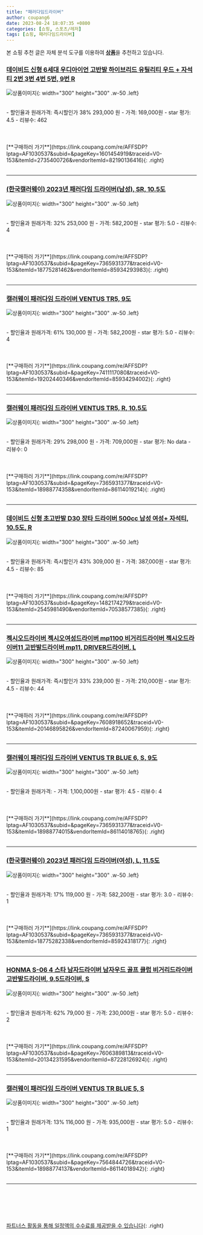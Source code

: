 ```yaml
---
title: "패러다임드라이버"
author: coupang6
date: 2023-08-24 18:07:35 +0800
categories: [쇼핑, 스포츠/레저]
tags: [쇼핑, 패러다임드라이버]
---
```


본 쇼핑 추천 글은 자체 분석 도구를 이용하여 [**상품**](https://link.coupang.com/a/bao1ui)을 추천하고 있습니다.

### [데이비드 신형 6세대 우디아이언 고반발 하이브리드 유틸리티 우드 + 자석티 2번 3번 4번 5번, 9번 R](https://link.coupang.com/re/AFFSDP?lptag=AF1030537&subid=&pageKey=1601454919&traceid=V0-153&itemId=2735400726&vendorItemId=82190136416)

![상품이미지](https://thumbnail8.coupangcdn.com/thumbnails/remote/230x230ex/image/vendor_inventory/4ef1/324c69aad2d06115c4c17224deeb19343ea19bcc5d918987d5101422a5dc.jpg){: width="300" height="300" .w-50 .left}


<br>
- 할인율과 원래가격: 즉시할인가 38%  293,000   원
- 가격: 169,000원
- star 평가: 4.5
- 리뷰수: 462
<br>
<br>
<br>
<br>
[**구매하러 가기**](https://link.coupang.com/re/AFFSDP?lptag=AF1030537&subid=&pageKey=1601454919&traceid=V0-153&itemId=2735400726&vendorItemId=82190136416){: .right}
<br>
<br>

---

### [(한국캘러웨이) 2023년 패러다임 드라이버(남성), SR, 10.5도](https://link.coupang.com/re/AFFSDP?lptag=AF1030537&subid=&pageKey=7365931377&traceid=V0-153&itemId=18775281462&vendorItemId=85934293983)

![상품이미지](https://thumbnail10.coupangcdn.com/thumbnails/remote/230x230ex/image/vendor_inventory/e5a3/9e8151bef2a8e75b4184844b41b47d65a861d9d3796a86ff04174313c774.jpg){: width="300" height="300" .w-50 .left}


<br>
- 할인율과 원래가격: 32%  253,000   원
- 가격: 582,200원
- star 평가: 5.0
- 리뷰수: 4
<br>
<br>
<br>
<br>
[**구매하러 가기**](https://link.coupang.com/re/AFFSDP?lptag=AF1030537&subid=&pageKey=7365931377&traceid=V0-153&itemId=18775281462&vendorItemId=85934293983){: .right}
<br>
<br>

---

### [캘러웨이 패러다임 드라이버 VENTUS TR5, 9도](https://link.coupang.com/re/AFFSDP?lptag=AF1030537&subid=&pageKey=7411117080&traceid=V0-153&itemId=19202440346&vendorItemId=85934294002)

![상품이미지](https://thumbnail10.coupangcdn.com/thumbnails/remote/230x230ex/image/vendor_inventory/e5a3/9e8151bef2a8e75b4184844b41b47d65a861d9d3796a86ff04174313c774.jpg){: width="300" height="300" .w-50 .left}


<br>
- 할인율과 원래가격: 61%  130,000   원
- 가격: 582,200원
- star 평가: 5.0
- 리뷰수: 4
<br>
<br>
<br>
<br>
[**구매하러 가기**](https://link.coupang.com/re/AFFSDP?lptag=AF1030537&subid=&pageKey=7411117080&traceid=V0-153&itemId=19202440346&vendorItemId=85934294002){: .right}
<br>
<br>

---

### [캘러웨이 패러다임 드라이버 VENTUS TR5, R, 10.5도](https://link.coupang.com/re/AFFSDP?lptag=AF1030537&subid=&pageKey=7365931377&traceid=V0-153&itemId=18988774358&vendorItemId=86114019214)

![상품이미지](https://thumbnail7.coupangcdn.com/thumbnails/remote/230x230ex/image/retail/images/2023/05/29/10/1/b5982103-eaf7-41cc-b321-d4dc5c2e8378.jpg){: width="300" height="300" .w-50 .left}


<br>
- 할인율과 원래가격: 29%  298,000   원
- 가격: 709,000원
- star 평가: No data
- 리뷰수: 0
<br>
<br>
<br>
<br>
[**구매하러 가기**](https://link.coupang.com/re/AFFSDP?lptag=AF1030537&subid=&pageKey=7365931377&traceid=V0-153&itemId=18988774358&vendorItemId=86114019214){: .right}
<br>
<br>

---

### [데이비드 신형 초고반발 D30 장타 드라이버 500cc 남성 여성+ 자석티, 10.5도, R](https://link.coupang.com/re/AFFSDP?lptag=AF1030537&subid=&pageKey=1482174279&traceid=V0-153&itemId=2545981490&vendorItemId=70538577385)

![상품이미지](https://thumbnail10.coupangcdn.com/thumbnails/remote/230x230ex/image/vendor_inventory/f6c7/77c63c7730cf9acfda40d3dff9e707796991d1e54522164c620e8c2ac095.jpg){: width="300" height="300" .w-50 .left}


<br>
- 할인율과 원래가격: 즉시할인가 43%  309,000   원
- 가격: 387,000원
- star 평가: 4.5
- 리뷰수: 85
<br>
<br>
<br>
<br>
[**구매하러 가기**](https://link.coupang.com/re/AFFSDP?lptag=AF1030537&subid=&pageKey=1482174279&traceid=V0-153&itemId=2545981490&vendorItemId=70538577385){: .right}
<br>
<br>

---

### [젝시오드라이버 젝시오여성드라이버 mp1100 비거리드라이버 젝시오드라이버11 고반발드라이버 mp11, DRIVER드라이버, L](https://link.coupang.com/re/AFFSDP?lptag=AF1030537&subid=&pageKey=7608918652&traceid=V0-153&itemId=20146895826&vendorItemId=87240067959)

![상품이미지](https://thumbnail6.coupangcdn.com/thumbnails/remote/230x230ex/image/vendor_inventory/179e/02b269801ef249039cec40b9de27f641254ca5a9d4d2876eb999c6debb52.jpg){: width="300" height="300" .w-50 .left}


<br>
- 할인율과 원래가격: 즉시할인가 33%  239,000   원
- 가격: 210,000원
- star 평가: 4.5
- 리뷰수: 44
<br>
<br>
<br>
<br>
[**구매하러 가기**](https://link.coupang.com/re/AFFSDP?lptag=AF1030537&subid=&pageKey=7608918652&traceid=V0-153&itemId=20146895826&vendorItemId=87240067959){: .right}
<br>
<br>

---

### [캘러웨이 패러다임 드라이버 VENTUS TR BLUE 6, S, 9도](https://link.coupang.com/re/AFFSDP?lptag=AF1030537&subid=&pageKey=7365931377&traceid=V0-153&itemId=18988774015&vendorItemId=86114018765)

![상품이미지](https://thumbnail10.coupangcdn.com/thumbnails/remote/230x230ex/image/retail/images/2023/05/29/10/8/96b0a9c3-cabe-4128-9116-6953524ac523.jpg){: width="300" height="300" .w-50 .left}


<br>
- 할인율과 원래가격: 
- 가격: 1,100,000원
- star 평가: 4.5
- 리뷰수: 4
<br>
<br>
<br>
<br>
[**구매하러 가기**](https://link.coupang.com/re/AFFSDP?lptag=AF1030537&subid=&pageKey=7365931377&traceid=V0-153&itemId=18988774015&vendorItemId=86114018765){: .right}
<br>
<br>

---

### [(한국캘러웨이) 2023년 패러다임 드라이버(여성), L, 11.5도](https://link.coupang.com/re/AFFSDP?lptag=AF1030537&subid=&pageKey=7365931377&traceid=V0-153&itemId=18775282338&vendorItemId=85924318177)

![상품이미지](https://thumbnail7.coupangcdn.com/thumbnails/remote/230x230ex/image/vendor_inventory/bd20/50c8f244695373cdf94de51940d74f76bfdc665b0c03508527bc11d32b1b.jpg){: width="300" height="300" .w-50 .left}


<br>
- 할인율과 원래가격: 17%  119,000   원
- 가격: 582,200원
- star 평가: 3.0
- 리뷰수: 1
<br>
<br>
<br>
<br>
[**구매하러 가기**](https://link.coupang.com/re/AFFSDP?lptag=AF1030537&subid=&pageKey=7365931377&traceid=V0-153&itemId=18775282338&vendorItemId=85924318177){: .right}
<br>
<br>

---

### [HONMA S-06 4 스타 남자드라이버 남자우드 골프 클럽 비거리드라이버 고반발드라이버, 9.5드라이버, S](https://link.coupang.com/re/AFFSDP?lptag=AF1030537&subid=&pageKey=7606389813&traceid=V0-153&itemId=20134231595&vendorItemId=87228126924)

![상품이미지](https://thumbnail8.coupangcdn.com/thumbnails/remote/230x230ex/image/vendor_inventory/da93/8d7db8c2c69845ec7c08d65f501b1d14de9e219718a9a7d1859e2aed89b7.jpg){: width="300" height="300" .w-50 .left}


<br>
- 할인율과 원래가격: 62%  79,000   원
- 가격: 230,000원
- star 평가: 5.0
- 리뷰수: 2
<br>
<br>
<br>
<br>
[**구매하러 가기**](https://link.coupang.com/re/AFFSDP?lptag=AF1030537&subid=&pageKey=7606389813&traceid=V0-153&itemId=20134231595&vendorItemId=87228126924){: .right}
<br>
<br>

---

### [캘러웨이 패러다임 드라이버 VENTUS TR BLUE 5, S](https://link.coupang.com/re/AFFSDP?lptag=AF1030537&subid=&pageKey=7564844726&traceid=V0-153&itemId=18988774137&vendorItemId=86114018942)

![상품이미지](https://thumbnail10.coupangcdn.com/thumbnails/remote/230x230ex/image/retail/images/2023/05/29/10/8/96b0a9c3-cabe-4128-9116-6953524ac523.jpg){: width="300" height="300" .w-50 .left}


<br>
- 할인율과 원래가격: 13%  116,000   원
- 가격: 935,000원
- star 평가: 5.0
- 리뷰수: 1
<br>
<br>
<br>
<br>
[**구매하러 가기**](https://link.coupang.com/re/AFFSDP?lptag=AF1030537&subid=&pageKey=7564844726&traceid=V0-153&itemId=18988774137&vendorItemId=86114018942){: .right}
<br>
<br>

---
<br><br><br><br><br> [파트너스 활동을 통해 일정액의 수수료를 제공받을 수 있습니다](https://link.coupang.com/a/bao1ui){: .right}